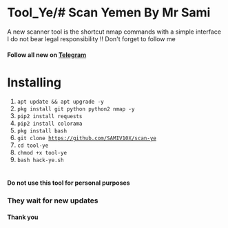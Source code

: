# Tool_Ye/# Scan Yemen By Mr Sami
A new scanner tool is the shortcut nmap commands with a simple interface
I do not bear legal responsibility !!
Don't forget to follow me
#### Follow all new on [Telegram](https://t.me/Hack_4x)

# Installing
1. <code>apt update && apt upgrade -y</code>
2. <code>pkg install git python python2 nmap -y</code>
3. <code>pip2 install requests </code>
4. <code>pip2 install colorama </code>
5. <code>pkg install bash </code>
6. <code>git clone https://github.com/SAMIV10X/scan-ye</code>
7. <code>cd tool-ye</code>
8. <code>chmod +x tool-ye </code>
9. <code>bash hack-ye.sh</code><br><br>


#### Do not use this tool for personal purposes
### They wait for new updates
#### Thank you
